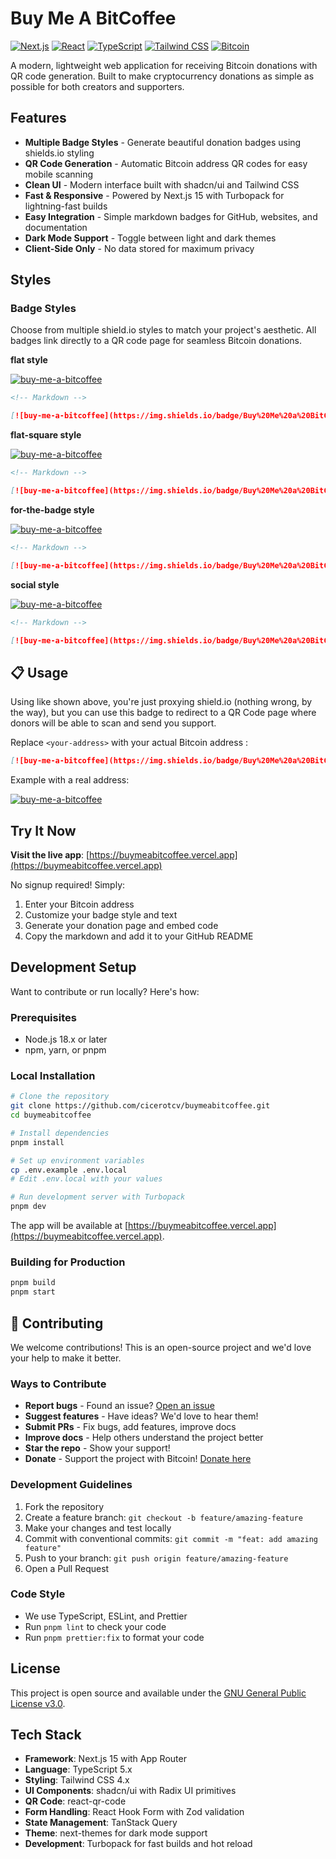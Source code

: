# Buy Me A BitCoffee

[![Next.js](https://img.shields.io/badge/Next.js-15.4.6-black?style=flat-square&logo=next.js&logoColor=white)](https://nextjs.org/)
[![React](https://img.shields.io/badge/React-19.1.0-61DAFB?style=flat-square&logo=react&logoColor=white)](https://reactjs.org/)
[![TypeScript](https://img.shields.io/badge/TypeScript-5.x-3178C6?style=flat-square&logo=typescript&logoColor=white)](https://www.typescriptlang.org/)
[![Tailwind CSS](https://img.shields.io/badge/Tailwind_CSS-4.x-38B2AC?style=flat-square&logo=tailwind-css&logoColor=white)](https://tailwindcss.com/)
[![Bitcoin](https://img.shields.io/badge/Bitcoin-Support-f7931a?style=flat-square&logo=bitcoin&logoColor=white)](https://buymeabitcoffee.vercel.app/btc/bc1qw4q8nn7pknen33han7znsv6zhrrfta53sr86fw?identifier=Buy+Me+a+BitCoffee)

A modern, lightweight web application for receiving Bitcoin donations with QR code generation. Built to make cryptocurrency donations as simple as possible for both creators and supporters.

## Features

- **Multiple Badge Styles** - Generate beautiful donation badges using shields.io styling
- **QR Code Generation** - Automatic Bitcoin address QR codes for easy mobile scanning
- **Clean UI** - Modern interface built with shadcn/ui and Tailwind CSS
- **Fast & Responsive** - Powered by Next.js 15 with Turbopack for lightning-fast builds
- **Easy Integration** - Simple markdown badges for GitHub, websites, and documentation
- **Dark Mode Support** - Toggle between light and dark themes
- **Client-Side Only** - No data stored for maximum privacy

## Styles

### Badge Styles

Choose from multiple shield.io styles to match your project's aesthetic. All badges link directly to a QR code page for seamless Bitcoin donations.

**flat style**

[![buy-me-a-bitcoffee](https://img.shields.io/badge/Buy%20Me%20a%20BitCoffee-f7931a?logo=bitcoin&style=flat&logoColor=white&color=f7931a&label=Donate)](https://buymeabitcoffee.vercel.app/btc/bc1qw4q8nn7pknen33han7znsv6zhrrfta53sr86fw)

```md
<!-- Markdown -->

[![buy-me-a-bitcoffee](https://img.shields.io/badge/Buy%20Me%20a%20BitCoffee-f7931a?logo=bitcoin&style=flat&logoColor=white&color=f7931a&label=Donate)](https://buymeabitcoffee.vercel.app/btc/bc1qw4q8nn7pknen33han7znsv6zhrrfta53sr86fw)
```

**flat-square style**

[![buy-me-a-bitcoffee](https://img.shields.io/badge/Buy%20Me%20a%20BitCoffee-f7931a?logo=bitcoin&style=flat-square&logoColor=white&color=f7931a&label=Donate)](https://buymeabitcoffee.vercel.app/btc/bc1qw4q8nn7pknen33han7znsv6zhrrfta53sr86fw)

```md
<!-- Markdown -->

[![buy-me-a-bitcoffee](https://img.shields.io/badge/Buy%20Me%20a%20BitCoffee-f7931a?logo=bitcoin&style=flat-square&logoColor=white&color=f7931a&label=Donate)](https://buymeabitcoffee.vercel.app/btc/bc1qw4q8nn7pknen33han7znsv6zhrrfta53sr86fw)
```

**for-the-badge style**

[![buy-me-a-bitcoffee](https://img.shields.io/badge/Buy%20Me%20a%20BitCoffee-f7931a?logo=bitcoin&style=for-the-badge&logoColor=white&color=f7931a&label=Donate)](https://buymeabitcoffee.vercel.app/btc/bc1qw4q8nn7pknen33han7znsv6zhrrfta53sr86fw)

```md
<!-- Markdown -->

[![buy-me-a-bitcoffee](https://img.shields.io/badge/Buy%20Me%20a%20BitCoffee-f7931a?logo=bitcoin&style=for-the-badge&logoColor=white&color=f7931a&label=Donate)](https://buymeabitcoffee.vercel.app/btc/bc1qw4q8nn7pknen33han7znsv6zhrrfta53sr86fw)
```

**social style**

[![buy-me-a-bitcoffee](https://img.shields.io/badge/Buy%20Me%20a%20BitCoffee-f7931a?logo=bitcoin&style=social&logoColor=white&color=f7931a&label=Donate)](https://buymeabitcoffee.vercel.app/btc/bc1qw4q8nn7pknen33han7znsv6zhrrfta53sr86fw)

```md
<!-- Markdown -->

[![buy-me-a-bitcoffee](https://img.shields.io/badge/Buy%20Me%20a%20BitCoffee-f7931a?logo=bitcoin&style=social&logoColor=white&color=f7931a&label=Donate)](https://buymeabitcoffee.vercel.app/btc/bc1qw4q8nn7pknen33han7znsv6zhrrfta53sr86fw)
```

## 📋 Usage

Using like shown above, you're just proxying shield.io (nothing wrong, by the way), but you can use this badge to redirect to a QR Code page where donors will be able to scan and send you support.

Replace `<your-address>` with your actual Bitcoin address :

```md
[![buy-me-a-bitcoffee](https://img.shields.io/badge/Buy%20Me%20a%20BitCoffee-f7931a?logo=bitcoin&style=flat-square&logoColor=white&color=f7931a&label=Donate)](https://buymeabitcoffee.vercel.app/btc/<your-address>)
```

Example with a real address:

[![buy-me-a-bitcoffee](https://img.shields.io/badge/Buy%20Me%20a%20BitCoffee-f7931a?logo=bitcoin&style=flat-square&logoColor=white&color=f7931a&label=Donate)](https://buymeabitcoffee.vercel.app/btc/bc1qw4q8nn7pknen33han7znsv6zhrrfta53sr86fw)

## Try It Now

**Visit the live app**: [https://buymeabitcoffee.vercel.app](https://buymeabitcoffee.vercel.app)

No signup required! Simply:

1. Enter your Bitcoin address
2. Customize your badge style and text
3. Generate your donation page and embed code
4. Copy the markdown and add it to your GitHub README

## Development Setup

Want to contribute or run locally? Here's how:

### Prerequisites

- Node.js 18.x or later
- npm, yarn, or pnpm

### Local Installation

```bash
# Clone the repository
git clone https://github.com/cicerotcv/buymeabitcoffee.git
cd buymeabitcoffee

# Install dependencies
pnpm install

# Set up environment variables
cp .env.example .env.local
# Edit .env.local with your values

# Run development server with Turbopack
pnpm dev
```

The app will be available at [https://buymeabitcoffee.vercel.app](https://buymeabitcoffee.vercel.app).

### Building for Production

```bash
pnpm build
pnpm start
```

## 🤝 Contributing

We welcome contributions! This is an open-source project and we'd love your help to make it better.

### Ways to Contribute

- **Report bugs** - Found an issue? [Open an issue](https://github.com/cicerotcv/buymeabitcoffee/issues)
- **Suggest features** - Have ideas? We'd love to hear them!
- **Submit PRs** - Fix bugs, add features, improve docs
- **Improve docs** - Help others understand the project better
- **Star the repo** - Show your support!
- **Donate** - Support the project with Bitcoin! [Donate here](https://buymeabitcoffee.vercel.app/btc/bc1qw4q8nn7pknen33han7znsv6zhrrfta53sr86fw?identifier=Buy+Me+a+BitCoffee)

### Development Guidelines

1. Fork the repository
2. Create a feature branch: `git checkout -b feature/amazing-feature`
3. Make your changes and test locally
4. Commit with conventional commits: `git commit -m "feat: add amazing feature"`
5. Push to your branch: `git push origin feature/amazing-feature`
6. Open a Pull Request

### Code Style

- We use TypeScript, ESLint, and Prettier
- Run `pnpm lint` to check your code
- Run `pnpm prettier:fix` to format your code

## License

This project is open source and available under the [GNU General Public License v3.0](LICENSE).

## Tech Stack

- **Framework**: Next.js 15 with App Router
- **Language**: TypeScript 5.x
- **Styling**: Tailwind CSS 4.x
- **UI Components**: shadcn/ui with Radix UI primitives
- **QR Code**: react-qr-code
- **Form Handling**: React Hook Form with Zod validation
- **State Management**: TanStack Query
- **Theme**: next-themes for dark mode support
- **Development**: Turbopack for fast builds and hot reload
